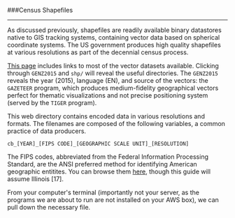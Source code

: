 ###Census Shapefiles

-----

As discussed previously, shapefiles are readily available binary datastores native to GIS tracking systems, containing vector data based on spherical coordinate systems. The US government produces high quality shapefiles at various resolutions as part of the decennial census process.

[This page](http://www2.census.gov/geo/tiger/) includes links to most of the vector datasets available. Clicking through `GENZ2015` and `shp/` will reveal the useful directories. The `GENZ2015` reveals the year (2015), language (EN), and source of the vectors: the `GAZETEER` program, which produces medium-fidelity geographical vectors perfect for thematic visualizations and not precise positioning system (served by the `TIGER` program).

This web directory contains encoded data in various resolutions and formats. The filenames are composed of the following variables, a common practice of data producers.

```cb_[YEAR]_[FIPS CODE]_[GEOGRAPHIC SCALE UNIT]_[RESOLUTION]```

The FIPS codes, abbreviated from the Federal Information Processing Standard, are the ANSI preferred method for identifying American geographic entitites. You can browse them [here](https://www.census.gov/geo/reference/ansi_statetables.html), though this guide will assume Illinois [17].

From your computer's terminal (importantly not your server, as the programs we are about to run are not installed on your AWS box), we can pull down the necessary file.
